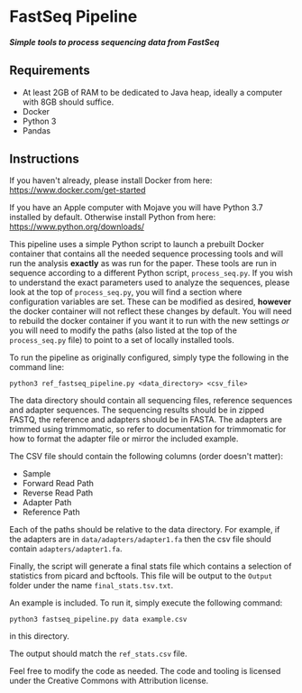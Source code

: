 # FastSeq Pipeline
##### Simple tools to process sequencing data from FastSeq

## Requirements
- At least 2GB of RAM to be dedicated to Java heap, ideally a computer with 
8GB should suffice.
- Docker
- Python 3
- Pandas

## Instructions

If you haven't already, please install Docker from here:
https://www.docker.com/get-started

If you have an Apple computer with Mojave you will have Python 3.7 installed 
by default. Otherwise install Python from here:
https://www.python.org/downloads/

This pipeline uses a simple Python script to launch a prebuilt Docker container
that contains all the needed sequence processing tools and will run the 
analysis **exactly** as was run for the paper. These tools are run in sequence 
according to a different Python script, `process_seq.py`. If you wish to 
understand the exact parameters used to analyze the sequences, please look at 
the top of `process_seq.py`, you will find a section where configuration
variables are set. These can be modified as desired, **however** the docker
container will not reflect these changes by default. You will need to rebuild
the docker container if you want it to run with the new settings *or* you
will need to modify the paths (also listed at the top of the `process_seq.py`
file) to point to a set of locally installed tools.

To run the pipeline as originally configured, simply type the following in the 
command line:

`python3 ref_fastseq_pipeline.py <data_directory> <csv_file>`

The data directory should contain all sequencing files, reference sequences
and adapter sequences. The sequencing results should be in zipped FASTQ, the
reference and adapters should be in FASTA. The adapters are trimmed using 
trimmomatic, so refer to documentation for trimmomatic for how to format the
adapter file or mirror the included example.

The CSV file should contain the following columns (order doesn't matter):
- Sample
- Forward Read Path
- Reverse Read Path
- Adapter Path
- Reference Path

Each of the paths should be relative to the data directory. For example, if the
adapters are in `data/adapters/adapter1.fa` then the csv file should contain
`adapters/adapter1.fa`.

Finally, the script will generate a final stats file which contains a selection
of statistics from picard and bcftools. This file will be output to the 
`Output` folder under the name `final_stats.tsv.txt`.

An example is included. To run it, simply execute the following command:

`python3 fastseq_pipeline.py data example.csv`

in this directory.

The output should match the `ref_stats.csv` file.

Feel free to modify the code as needed. The code and tooling is licensed under
the Creative Commons with Attribution license.
